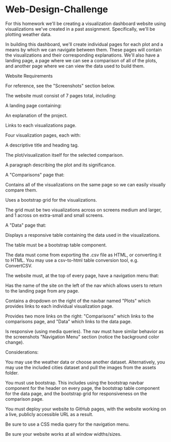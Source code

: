 # Web-Design-Challenge

For this homework we'll be creating a visualization dashboard website using visualizations we've created in a past assignment. Specifically, we'll be plotting weather data.

In building this dashboard, we'll create individual pages for each plot and a means by which we can navigate between them. These pages will contain the visualizations and their corresponding explanations. We'll also have a landing page, a page where we can see a comparison of all of the plots, and another page where we can view the data used to build them.

Website Requirements

For reference, see the "Screenshots" section below.

The website must consist of 7 pages total, including:

A landing page containing:

An explanation of the project.

Links to each visualizations page.

Four visualization pages, each with:

A descriptive title and heading tag.

The plot/visualization itself for the selected comparison.

A paragraph describing the plot and its significance.

A "Comparisons" page that:

Contains all of the visualizations on the same page so we can easily visually compare them.

Uses a bootstrap grid for the visualizations.

The grid must be two visualizations across on screens medium and larger, and 1 across on extra-small and small screens.

A "Data" page that:

Displays a responsive table containing the data used in the visualizations.

The table must be a bootstrap table component.

The data must come from exporting the .csv file as HTML, or converting it to HTML. You may use a csv-to-html table conversion tool, e.g. ConvertCSV.

The website must, at the top of every page, have a navigation menu that:

Has the name of the site on the left of the nav which allows users to return to the landing page from any page.

Contains a dropdown on the right of the navbar named "Plots" which provides links to each individual visualization page.

Provides two more links on the right: "Comparisons" which links to the comparisons page, and "Data" which links to the data page.

Is responsive (using media queries). The nav must have similar behavior as the screenshots "Navigation Menu" section (notice the background color change).

Considerations:

You may use the weather data or choose another dataset. Alternatively, you may use the included cities dataset and pull the images from the assets folder.

You must use bootstrap. This includes using the bootstrap navbar component for the header on every page, the bootstrap table component for the data page, and the bootstrap grid for responsiveness on the comparison page.

You must deploy your website to GitHub pages, with the website working on a live, publicly accessible URL as a result.

Be sure to use a CSS media query for the navigation menu.

Be sure your website works at all window widths/sizes.
